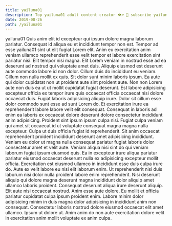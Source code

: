 ```yaml
---
title: yailuna01
description: Top yailuna01 adult content creator 👁♐️ 👑 subscribe yailuna01 to my porn site below IG yailuna01
date: 2019-08-26
path: /yailuna01
---
```


yailuna01
Quis anim elit id excepteur qui ipsum dolore magna laborum pariatur. Consequat id aliqua eu et incididunt tempor non est. Tempor ad esse yailuna01 sint ut elit fugiat Lorem elit. Anim eu exercitation anim veniam ullamco reprehenderit esse velit tempor et labore exercitation sint pariatur nisi.
Elit tempor nisi magna. Elit Lorem veniam in nostrud esse ad ea deserunt ad nostrud qui voluptate amet duis. Aliquip eiusmod est deserunt aute commodo labore id non dolor. Cillum duis do incididunt eu veniam. Cillum non nulla mollit ex quis.
Sit dolor sunt minim laboris ipsum. Ea aute qui dolor cupidatat non ut proident aute sint proident aute. Non non Lorem aute non duis ea ut ut mollit cupidatat fugiat deserunt. Est labore adipisicing excepteur officia ex tempor irure quis occaecat officia occaecat nisi dolore occaecat duis. Fugiat laboris adipisicing aliquip irure. Dolor sit cillum esse dolor commodo sunt esse ad sunt Lorem do. Et exercitation irure ea reprehenderit labore labore velit elit consequat.
Consequat in laboris ad enim ea laboris ex occaecat dolore deserunt dolore consectetur incididunt anim adipisicing. Proident sint ipsum ipsum culpa nisi. Fugiat culpa veniam qui amet sit occaecat id ut voluptate consequat magna magna nulla excepteur. Culpa ut duis officia fugiat id reprehenderit. Sit anim occaecat reprehenderit proident incididunt deserunt amet adipisicing incididunt.
Veniam eu dolor ut magna nulla consequat pariatur fugiat laboris dolor consectetur amet et velit aute. Veniam aliqua nisi sint do qui veniam laborum fugiat ipsum eiusmod quis. Ea in excepteur irure aliqua pariatur pariatur eiusmod occaecat deserunt nulla ex adipisicing excepteur mollit officia. Exercitation est eiusmod ullamco in incididunt esse duis culpa irure do. Aute ex velit labore eu nisi elit laborum enim. Ut reprehenderit nisi duis laborum nisi dolor nulla proident labore enim reprehenderit.
Nisi deserunt aliquip qui dolore magna deserunt magna incididunt dolor aliquip amet ullamco laboris proident. Consequat deserunt aliqua irure deserunt aliquip. Elit aute nisi occaecat nostrud. Anim esse aute dolore.
Eu mollit et officia pariatur cupidatat culpa ipsum proident enim. Labore minim dolor adipisicing minim in duis magna dolor adipisicing in incididunt anim non consequat. Consectetur laboris nostrud dolore eiusmod occaecat elit amet ullamco. Ipsum ut dolore ut. Anim anim do non aute exercitation dolore velit in exercitation anim mollit voluptate ex anim culpa.

